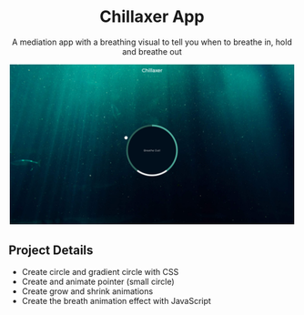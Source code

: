 <div align="center">
<h1><b>Chillaxer App</b></h1>

A mediation app with a breathing visual to tell you when to breathe in, hold and breathe out

<img src="../assets/chillaxer.png" alt="Markdownify" width="500">
</h1>
</div>

## Project Details

- Create circle and gradient circle with CSS
- Create and animate pointer (small circle)
- Create grow and shrink animations
- Create the breath animation effect with JavaScript
